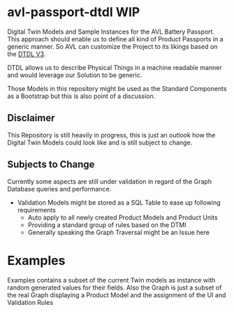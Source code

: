 # avl-passport-dtdl WIP
Digital Twin Models and Sample Instances for the AVL Battery Passport. This approach should enable us to define all kind of Product Passports in a generic manner. So AVL can customize the Project to its likings based on the [DTDL V3](https://github.com/Azure/opendigitaltwins-dtdl/blob/master/DTDL/v3/DTDL.v3.md).

DTDL allows us to describe Physical Things in a machine readable manner and would leverage our Solution to be generic. 

Those Models in this repository might be used as the Standard Components as a Bootstrap but this is also point of a discussion. 

## Disclaimer
This Repository is still heavily in progress, this is just an outlook how the Digital Twin Models could look like and is still subject to change. 

## Subjects to Change
Currently some aspects are still under validation in regard of the Graph Database queries and performance.

- Validation Models might be stored as a SQL Table to ease up following requirements
    - Auto apply to all newly created Product Models and Product Units
    - Providing a standard group of rules based on the DTMI
    - Generally speaking the Graph Traversal might be an Issue here

# Examples
Examples contains a subset of the current Twin models as instance with random generated values for their fields. 
Also the Graph is just a subset of the real Graph displaying a Product Model and the assignment of the UI and Validation Rules
  



